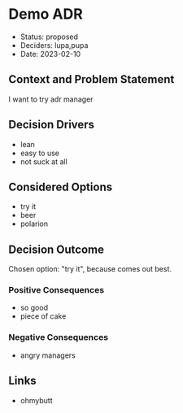 # Demo ADR

* Status: proposed
* Deciders: lupa,pupa
* Date: 2023-02-10

## Context and Problem Statement

I want to try adr manager

## Decision Drivers

* lean
* easy to use
* not suck at all

## Considered Options

* try it
* beer
* polarion

## Decision Outcome

Chosen option: "try it", because comes out best.

### Positive Consequences

* so good
* piece of cake

### Negative Consequences

* angry managers

## Links

* ohmybutt
